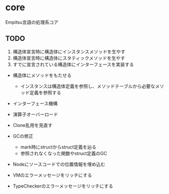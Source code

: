 # core

Empitsu言語の処理系コア

## TODO

1. 構造体宣言時に構造体にインスタンスメソッドを生やす
2. 構造体宣言時に構造体にスタティックメソッドを生やす
3. すでに宣言されている構造体にインターフェースを実装する

- 構造体にメソッドをもたせる
    - インスタンスは構造体定義を参照し、メソッドテーブルから必要なメソッド定義を参照する
- インターフェース機構
- 演算子オーバーロード


- Clone乱用を見直す
- GCの修正
    - mark時にstructからstruct定義を辿る
    - 参照されなくなった関数やstruct定義のGC
- Nodeにソースコードでの位置情報を埋め込む
- VMのエラーメッセージをリッチにする
- TypeCheckerのエラーメッセージをリッチにする
